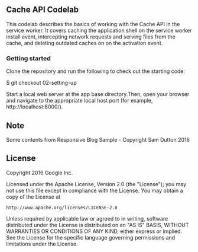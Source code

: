 ## Cache API Codelab
This codelab describes the basics of working with the Cache API
in the service worker. It covers caching the application shell
on the service worker install event, intercepting network requests
and serving files from the cache, and deleting outdated caches on
on the activation event.

### Getting started
Clone the repository and run the following to check out the starting code:

$ git checkout 02-setting-up

Start a local web server at the app base directory.Then, open your browser and
navigate to the appropriate local host port (for example, http://localhost:8000/).

## Note

Some contents from Responsive Blog Sample - Copyright Sam Dutton 2016

## License

Copyright 2016 Google Inc.

Licensed under the Apache License, Version 2.0 (the "License");
you may not use this file except in compliance with the License.
You may obtain a copy of the License at

    http://www.apache.org/licenses/LICENSE-2.0

Unless required by applicable law or agreed to in writing, software
distributed under the License is distributed on an "AS IS" BASIS,
WITHOUT WARRANTIES OR CONDITIONS OF ANY KIND, either express or implied.
See the License for the specific language governing permissions and
limitations under the License.

